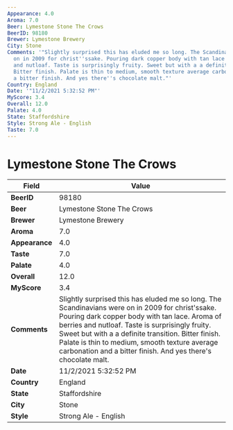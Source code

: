 ```yaml
---
Appearance: 4.0
Aroma: 7.0
Beer: Lymestone Stone The Crows
BeerID: 98180
Brewer: Lymestone Brewery
City: Stone
Comments: '"Slightly surprised this has eluded me so long. The Scandinavians were
  on in 2009 for christ''ssake. Pouring dark copper body with tan lace. Aroma of berries
  and nutloaf. Taste is surprisingly fruity. Sweet but with a a definite transition.
  Bitter finish. Palate is thin to medium, smooth texture average carbonation and
  a bitter finish. And yes there''s chocolate malt."'
Country: England
Date: '"11/2/2021 5:32:52 PM"'
MyScore: 3.4
Overall: 12.0
Palate: 4.0
State: Staffordshire
Style: Strong Ale - English
Taste: 7.0
---
```


# Lymestone Stone The Crows

| Field         | Value |
|---------------|-------|
| **BeerID** | 98180 |
| **Beer** | Lymestone Stone The Crows |
| **Brewer** | Lymestone Brewery |
| **Aroma** | 7.0 |
| **Appearance** | 4.0 |
| **Taste** | 7.0 |
| **Palate** | 4.0 |
| **Overall** | 12.0 |
| **MyScore** | 3.4 |
| **Comments** | Slightly surprised this has eluded me so long. The Scandinavians were on in 2009 for christ'ssake. Pouring dark copper body with tan lace. Aroma of berries and nutloaf. Taste is surprisingly fruity. Sweet but with a a definite transition. Bitter finish. Palate is thin to medium, smooth texture average carbonation and a bitter finish. And yes there's chocolate malt. |
| **Date** | 11/2/2021 5:32:52 PM |
| **Country** | England |
| **State** | Staffordshire |
| **City** | Stone |
| **Style** | Strong Ale - English |
